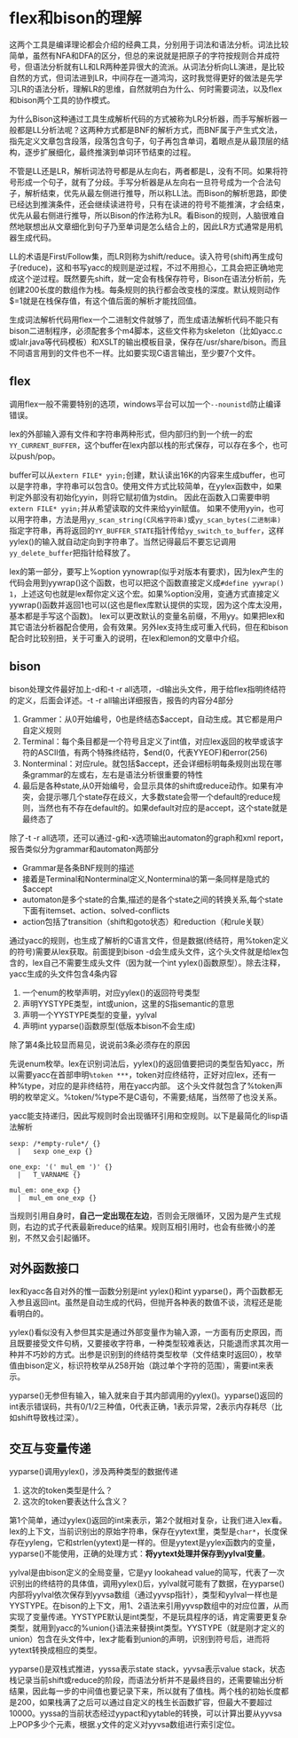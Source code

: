 flex和bison的理解
====
这两个工具是编译理论都会介绍的经典工具，分别用于词法和语法分析。词法比较简单，虽然有NFA和DFA的区分，但总的来说就是把原子的字符按规则合并成符号，但语法分析就有LL和LR两种差异很大的流派。从词法分析向LL演进，是比较自然的方式，但词法进到LR，中间存在一道鸿沟，这时我觉得更好的做法是先学习LR的语法分析，理解LR的思维，自然就明白为什么、何时需要词法，以及flex和bison两个工具的协作模式。

为什么Bison这种通过工具生成解析代码的方式被称为LR分析器，而手写解析器一般都是LL分析法呢？这两种方式都是BNF的解析方式，而BNF属于产生式文法，指先定义文章包含段落，段落包含句子，句子再包含单词，着眼点是从最顶层的结构，逐步扩展细化，最终推演到单词环节结束的过程。

不管是LL还是LR，解析词法符号都是从左向右，两者都是L，没有不同。如果将符号形成一个句子，就有了分歧。手写分析器是从左向右一旦符号成为一个合法句子，解析结束，优先从最左侧进行推导，所以称LL法。而Bison的解析思路，即使已经达到推演条件，还会继续读进符号，只有在读进的符号不能推演，才会结束，优先从最右侧进行推导，所以Bison的作法称为LR。看Bison的规则，人脑很难自然地联想出从文章细化到句子乃至单词是怎么结合上的，因此LR方式通常是用机器生成代码。 

LL的术语是First/Follow集，而LR则称为shift/reduce。读入符号(shift)再生成句子(reduce)，这和书写yacc的规则是逆过程，不过不用担心，工具会把正确地完成这个逆过程。既然要先shift，就一定会有栈保存符号，Bison在语法分析前，先创建200长度的数组作为栈。每条规则的执行都会改变栈的深度。默认规则动作$$=$1就是在栈保存值，有这个值后面的解析才能找回值。

生成词法解析代码用flex一个二进制文件就够了，而生成语法解析代码不能只有bison二进制程序，必须配套多个m4脚本，这些文件称为skeleton（比如yacc.c或lalr.java等代码模板）和XSLT的输出模板目录，保存在/usr/share/bison。而且不同语言用到的文件也不一样。比如要实现C语言输出，至少要7个文件。

flex
--
调用flex一般不需要特别的选项，windows平台可以加一个`--nounistd`防止编译错误。

lex的外部输入源有文件和字符串两种形式，但内部归约到一个统一的宏`YY_CURRENT_BUFFER`，这个buffer在lex内部以栈的形式保存，可以存在多个，也可以push/pop。

buffer可以从`extern FILE* yyin;`创建，默认读出16K的内容来生成buffer，也可以是字符串，字符串可以包含0。使用文件方式比较简单，在yylex函数中，如果判定外部没有初始化yyin，则将它赋初值为stdin。
因此在函数入口需要申明`extern FILE* yyin;`并从希望读取的文件来给yyin赋值。
如果不使用yyin，也可以用字符串，方法是用`yy_scan_string(C风格字符串)`或`yy_scan_bytes(二进制串)`指定字符串，再将返回的`YY_BUFFER_STATE`指针传给`yy_switch_to_buffer`，这样yylex()的输入就自动定向到字符串了。当然记得最后不要忘记调用`yy_delete_buffer`把指针给释放了。

lex的第一部分，要写上%option yynowrap(似乎对版本有要求)，因为lex产生的代码会用到yywrap()这个函数，也可以把这个函数直接定义成`#define yywrap() 1`，上述这句也就是lex帮你定义这个宏。如果%option没用，变通方式直接定义yywrap()函数并返回1也可以(这也是flex库默认提供的实现，因为这个库太没用，基本都是手写这个函数)。
lex可以更改默认的变量名前缀，不用yy。如果把lex和其它语法分析器配合使用，会有效果。另外lex支持生成可重入代码，但在和bison配合时比较别扭，关于可重入的说明，在lex和lemon的文章中介绍。

bison
--
bison处理文件最好加上-d和-t -r all选项，-d输出头文件，用于给flex指明终结符的定义，后面会详述。-t -r all输出详细报告，报告的内容分4部分

1. Grammer：从0开始编号，0也是终结态$accept，自动生成。其它都是用户自定义规则
2. Terminal：每个条目都是一个符号且定义了int值，对应lex返回的枚举或该字符的ASCII值，有两个特殊终结符，$end(0，代表YYEOF)和error(256)
3. Nonterminal：对应rule。就包括$accept，还会详细标明每条规则出现在哪条grammar的左或右，左右是语法分析很重要的特性
4. 最后是各种state,从0开始编号，会显示具体的shift或reduce动作。如果有冲突，会提示哪几个state存在歧义，大多数state会带一个default的reduce规则，当然也有不存在default的。如果default对应的是accept，这个state就是最终态了

除了-t -r all选项，还可以通过-g和-x选项输出automaton的graph和xml report，报告类似分为grammar和automaton两部分

* Grammar是各条BNF规则的描述
* 接着是Terminal和Nonterminal定义,Nonterminal的第一条同样是隐式的$accept
* automaton是多个state的合集,描述的是各个state之间的转换关系,每个state下面有itemset、action、solved-conflicts
* action包括了transition（shift和goto状态）和reduction（和rule关联）

通过yacc的规则，也生成了解析的C语言文件，但是数据(终结符，用%token定义的符号)需要从lex获取。前面提到bison -d会生成头文件，这个头文件就是给lex包含的，lex自己不需要生成头文件（因为就一个int yylex()函数原型）。除去注释，yacc生成的头文件包含4条内容

1. 一个enum的枚举声明，对应yylex()的返回符号类型
2. 声明YYSTYPE类型，int或union，这里的S指semantic的意思
3. 声明一个YYSTYPE类型的变量，yylval
4. 声明int yyparse()函数原型(低版本bison不会生成)

除了第4条比较显而易见，说说前3条必须存在的原因

先说enum枚举。lex在识别词法后，yylex()的返回值要把词的类型告知yacc，所以需要yacc在首部申明`%token ***`，token对应终结符，正好对应lex，还有一种%type，对应的是非终结符，用在yacc内部。
这个头文件就包含了%token声明的枚举定义。%token/%type不是C语句，不需要;结尾，当然带了也没关系。

yacc能支持递归，因此写规则时会出现循环引用和空规则。以下是最简化的lisp语法解析

```
sexp: /*empty-rule*/ {}
  |   sexp one_exp {}

one_exp: '(' mul_em ')' {}
  |   T_VARNAME {}

mul_em: one_exp {}
  |  mul_em one_exp {}
```

当规则引用自身时，**自己一定出现在左边**，否则会无限循环，又因为是产生式规则，右边的式子代表最新reduce的结果。规则互相引用时，也会有些微小的差别，不然又会引起循环。

对外函数接口
--
lex和yacc各自对外的惟一函数分别是int yylex()和int yyparse()，两个函数都无入参且返回int。虽然是自动生成的代码，但抛开各种表的数值不谈，流程还是能看明白的。

yylex()看似没有入参但其实是通过外部变量作为输入源，一方面有历史原因，而且既要接受文件句柄，又要接收字符串，一种类型较难表达，只能退而求其次用一种并不巧妙的方式。出参是识别到的终结符类型枚举（文件结束时返回0），枚举值由bison定义，标识符枚举从258开始（跳过单个字符的范围），需要int来表示。

yyparse()无参但有输入，输入就来自于其内部调用的yylex()。yyparse()返回的int表示错误码，共有0/1/2三种值，0代表正确，1表示异常，2表示内存耗尽（比如shift导致栈过深）。

交互与变量传递
--
yyparse()调用yylex()，涉及两种类型的数据传递

1. 这次的token类型是什么？
2. 这次的token要表达什么含义？

第1个简单，通过yylex()返回的int来表示，第2个就相对复杂，让我们进入lex看。lex的上下文，当前识别出的原始字符串，保存在yytext里，类型是`char*`，长度保存在yyleng，它和strlen(yytext)是一样的。但是yytext是yylex函数内的变量，yyparse()不能使用，正确的处理方式：**将yytext处理并保存到yylval变量**。

yylval是由bison定义的全局变量，它是yy lookahead value的简写，代表了一次识别出的终结符的具体值，调用yylex()后，yylval就可能有了数据，在yyparse()内部将yylval依次保存到yyvsa数组（通过yyvsp指针），类型和yylval一样也是YYSTYPE。在bison的上下文，用$1、$2语法来引用yyvsp数组中的对应位置，从而实现了变量传递。YYSTYPE默认是int类型，不是玩具程序的话，肯定需要更复杂类型，就用到yacc的%union{}语法来替换int类型。YYSTYPE（就是刚才定义的union）包含在头文件中，lex才能看到union的声明，识别到符号后，进而将yytext转换成相应的类型。

yyparse()是双栈式推进，yyssa表示state stack，yyvsa表示value stack，状态栈记录当前shift或reduce的阶段，而语法分析并不是最终目的，还需要输出分析结果，因此每一步的中间值也要记录下来，所以就有了值栈。两个栈的初始长度都是200，如果栈满了之后可以通过自定义的栈生长函数扩容，但最大不要超过10000。yyssa的当前状态经过yypact和yytable的转换，可以计算出要从yyvsa上POP多少个元素，根据.y文件的定义对yyvsa数组进行索引定位。